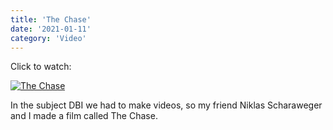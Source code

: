 ```yaml
---
title: 'The Chase'
date: '2021-01-11'
category: 'Video'
---
```


Click to watch:

[![The Chase](http://img.youtube.com/vi/fmK-2gslnhw/0.jpg)](https://www.youtube.com/watch?v=fmK-2gslnhw 'The Chase')

In the subject DBI we had to make videos, so my friend Niklas Scharaweger and I made a film called The Chase.
